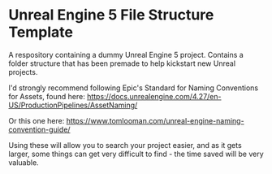 # Unreal Engine 5 File Structure Template
 A respository containing a dummy Unreal Engine 5 project. Contains a folder structure that has been premade to help kickstart new Unreal projects. 

I'd strongly recommend following Epic's Standard for Naming Conventions for Assets, found here:
https://docs.unrealengine.com/4.27/en-US/ProductionPipelines/AssetNaming/

Or this one here:
https://www.tomlooman.com/unreal-engine-naming-convention-guide/

Using these will allow you to search your project easier, and as it gets larger, some things can get very difficult to find - the time saved will be very valuable.
